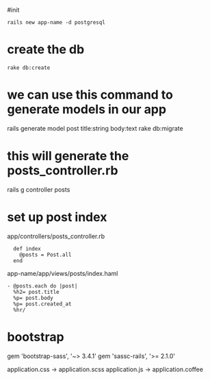 #init

`rails new app-name -d postgresql`



# create the db
`rake db:create`
# we can use this command to generate models in our app
rails generate model post title:string body:text
rake db:migrate



# this will generate the posts_controller.rb
rails g controller posts


# set up post index

app/controllers/posts_controller.rb
```
  def index
    @posts = Post.all
  end
```
app-name/app/views/posts/index.haml
```
- @posts.each do |post|
  %h2= post.title
  %p= post.body
  %p= post.created_at
  %hr/
```



# bootstrap
gem 'bootstrap-sass', '~> 3.4.1'
gem 'sassc-rails', '>= 2.1.0'


application.css -> application.scss
application.js -> application.coffee
